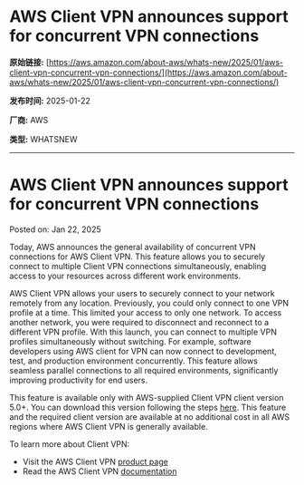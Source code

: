 # AWS Client VPN announces support for concurrent VPN connections

**原始链接:** [https://aws.amazon.com/about-aws/whats-new/2025/01/aws-client-vpn-concurrent-vpn-connections/](https://aws.amazon.com/about-aws/whats-new/2025/01/aws-client-vpn-concurrent-vpn-connections/)

**发布时间:** 2025-01-22

**厂商:** AWS

**类型:** WHATSNEW

---
# AWS Client VPN announces support for concurrent VPN connections

Posted on: Jan 22, 2025 

Today, AWS announces the general availability of concurrent VPN connections for AWS Client VPN. This feature allows you to securely connect to multiple Client VPN connections simultaneously, enabling access to your resources across different work environments.  
  
AWS Client VPN allows your users to securely connect to your network remotely from any location. Previously, you could only connect to one VPN profile at a time. This limited your access to only one network. To access another network, you were required to disconnect and reconnect to a different VPN profile. With this launch, you can connect to multiple VPN profiles simultaneously without switching. For example, software developers using AWS client for VPN can now connect to development, test, and production environment concurrently. This feature allows seamless parallel connections to all required environments, significantly improving productivity for end users.  
  
This feature is available only with AWS-supplied Client VPN client version 5.0+. You can download this version following the steps [here](https://aws.amazon.com/vpn/client-vpn-download/). This feature and the required client version are available at no additional cost in all AWS regions where AWS Client VPN is generally available.  
  
To learn more about Client VPN:

  * Visit the AWS Client VPN [product page](https://aws.amazon.com/vpn/)
  * Read the AWS Client VPN [documentation](https://docs.aws.amazon.com/vpn/latest/clientvpn-admin/what-is.html)

